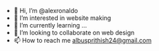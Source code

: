 - 👋 Hi, I’m @alexronaldo
- 👀 I’m interested in website making
- 🌱 I’m currently learning ...
- 💞️ I’m looking to collaborate on web design
- 📫 How to reach me albusprithish24@gmail.com

<!---
alexronaldo/alexronaldo is a ✨ special ✨ repository because its `README.md` (this file) appears on your GitHub profile.
You can click the Preview link to take a look at your changes.
--->
